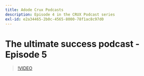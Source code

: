 ```yaml
---
title: Adode Crux Podcasts
description: Episode 4 in the CRUX Podcast series
exl-id: e2a34465-2b0c-4565-8000-78f1ac8c97d0
---
```

# The ultimate success podcast - Episode 5

>[!VIDEO](https://video.tv.adobe.com/v/3428867?quality=12learn=on)

